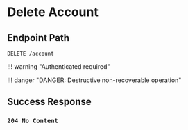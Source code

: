 # Delete Account

## Endpoint Path

`DELETE /account`

!!! warning "Authenticated required"

!!! danger "DANGER: Destructive non-recoverable operation"

## Success Response

### `204 No Content`
